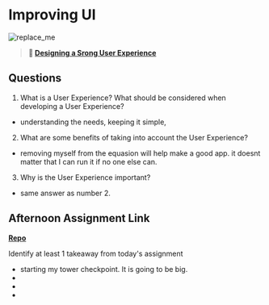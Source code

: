# Improving UI

![replace_me](https://codeworks.blob.core.windows.net/public/assets/img/illustrations/placeholder.svg)

> **📖 [Designing a Srong User Experience](https://codeworksacademy.com/fs-student-guide/resources/wk7/03-Creating-Good-UX)**

## Questions

1. What is a User Experience? What should be considered when developing a User Experience?
  - understanding the needs, keeping it simple, 
2. What are some benefits of taking into account the User Experience?
  - removing myself from the equasion will help make a good app. it doesnt matter that I can run it if no one else can.
3. Why is the User Experience important?
  - same answer as number 2. 
## Afternoon Assignment Link

**[Repo](https://github.com/wstippetts/towerCheck.git)**

Identify at least 1 takeaway from today's assignment
  - starting my tower checkpoint. It is going to be big.
  - 
  - 
  - 
